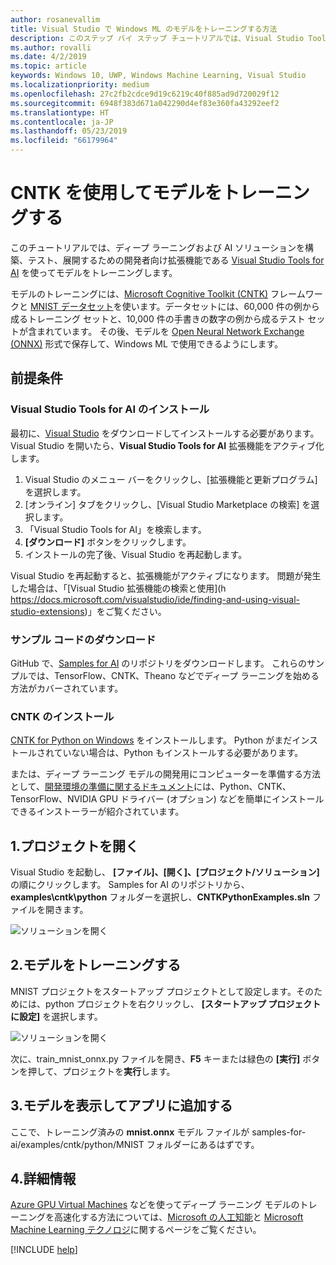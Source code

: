 ```yaml
---
author: rosanevallim
title: Visual Studio で Windows ML のモデルをトレーニングする方法
description: このステップ バイ ステップ チュートリアルでは、Visual Studio Tools for AI を使って Windows ML のモデルをトレーニングする方法について説明します。
ms.author: rovalli
ms.date: 4/2/2019
ms.topic: article
keywords: Windows 10, UWP, Windows Machine Learning, Visual Studio
ms.localizationpriority: medium
ms.openlocfilehash: 27c2fb2cdce9d19c6219c40f885ad9d720029f12
ms.sourcegitcommit: 6948f383d671a042290d4ef83e360fa43292eef2
ms.translationtype: HT
ms.contentlocale: ja-JP
ms.lasthandoff: 05/23/2019
ms.locfileid: "66179964"
---
```

# <a name="train-a-model-with-cntk"></a>CNTK を使用してモデルをトレーニングする

このチュートリアルでは、ディープ ラーニングおよび AI ソリューションを構築、テスト、展開するための開発者向け拡張機能である [Visual Studio Tools for AI](http://aka.ms/vstoolsforai) を使ってモデルをトレーニングします。 <!--for the MNIST sample app in [Get Started (UWP)](get-started-uwp.md)-->

モデルのトレーニングには、[Microsoft Cognitive Toolkit (CNTK)](http://www.microsoft.com/en-us/cognitive-toolkit) フレームワークと [MNIST データセット](http://yann.lecun.com/exdb/mnist/)を使います。データセットには、60,000 件の例から成るトレーニング セットと、10,000 件の手書きの数字の例から成るテスト セットが含まれています。 その後、モデルを [Open Neural Network Exchange (ONNX)](https://onnx.ai/) 形式で保存して、Windows ML で使用できるようにします。

## <a name="prerequisites"></a>前提条件
### <a name="install-visual-studio-tools-for-ai"></a>Visual Studio Tools for AI のインストール
最初に、[Visual Studio](https://www.visualstudio.com/downloads/) をダウンロードしてインストールする必要があります。 Visual Studio を開いたら、**Visual Studio Tools for AI** 拡張機能をアクティブ化します。

1. Visual Studio のメニュー バーをクリックし、[拡張機能と更新プログラム] を選択します。
2. [オンライン] タブをクリックし、[Visual Studio Marketplace の検索] を選択します。
3. 「Visual Studio Tools for AI」を検索します。 
3. **[ダウンロード]** ボタンをクリックします。 
4. インストールの完了後、Visual Studio を再起動します。 

Visual Studio を再起動すると、拡張機能がアクティブになります。 問題が発生した場合は、「[Visual Studio 拡張機能の検索と使用](h https://docs.microsoft.com/visualstudio/ide/finding-and-using-visual-studio-extensions)」をご覧ください。

### <a name="download-sample-code"></a>サンプル コードのダウンロード
GitHub で、[Samples for AI](https://github.com/Microsoft/samples-for-ai) のリポジトリをダウンロードします。 これらのサンプルでは、TensorFlow、CNTK、Theano などでディープ ラーニングを始める方法がカバーされています。

### <a name="install-cntk"></a>CNTK のインストール
[CNTK for Python on Windows](https://docs.microsoft.com/en-us/cognitive-toolkit/setup-windows-python?tabs=cntkpy24) をインストールします。 Python がまだインストールされていない場合は、Python もインストールする必要があります。

または、ディープ ラーニング モデルの開発用にコンピューターを準備する方法として、[開発環境の準備に関するドキュメント](https://github.com/Microsoft/samples-for-ai/blob/master/README.md)には、Python、CNTK、TensorFlow、NVIDIA GPU ドライバー (オプション) などを簡単にインストールできるインストーラーが紹介されています。

## <a name="1-open-project"></a>1.プロジェクトを開く

Visual Studio を起動し、 **[ファイル]、[開く]、[プロジェクト/ソリューション]** の順にクリックします。 Samples for AI のリポジトリから、**examples\cntk\python** フォルダーを選択し、**CNTKPythonExamples.sln** ファイルを開きます。

![ソリューションを開く](../images/open-solution.png)

## <a name="2-train-the-model"></a>2.モデルをトレーニングする

MNIST プロジェクトをスタートアップ プロジェクトとして設定します。そのためには、python プロジェクトを右クリックし、 **[スタートアップ プロジェクトに設定]** を選択します。

![ソリューションを開く](../images/mnist-startup.png)

次に、train_mnist_onnx.py ファイルを開き、**F5** キーまたは緑色の **[実行]** ボタンを押して、プロジェクトを**実行**します。

## <a name="3-view-the-model-and-add-it-to-your-app"></a>3.モデルを表示してアプリに追加する

ここで、トレーニング済みの **mnist.onnx** モデル ファイルが samples-for-ai/examples/cntk/python/MNIST フォルダーにあるはずです。 <!--You can use this trained **mnist.onnx** model file to build the MNIST sample app in [Get Started (UWP)](get-started-uwp.md)!-->

## <a name="4-learn-more"></a>4.詳細情報
[Azure GPU Virtual Machines](https://docs.microsoft.com/en-us/visualstudio/ai/tensorflow-vm) などを使ってディープ ラーニング モデルのトレーニングを高速化する方法については、[Microsoft の人工知能](https://www.microsoft.com/ai)と [Microsoft Machine Learning テクノロジ](https://docs.microsoft.com/en-us/azure/machine-learning/#other-microsoft-machine-learning-technologies)に関するページをご覧ください。

[!INCLUDE [help](../includes/get-help.md)]
